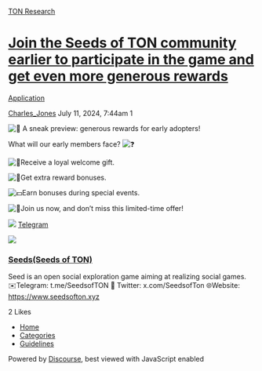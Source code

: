 [TON Research](/)

# [Join the Seeds of TON community earlier to participate in the game and get even more generous rewards](/t/join-the-seeds-of-ton-community-earlier-to-participate-in-the-game-and-get-even-more-generous-rewards/28240)

[Application](/c/application/20) 

    

[Charles\_Jones](https://tonresear.ch/u/Charles_Jones)  July 11, 2024, 7:44am  1

![:gift:](https://tonresear.ch/images/emoji/twitter/gift.png?v=12 ":gift:") A sneak preview: generous rewards for early adopters!

What will our early members face? ![:question:](https://tonresear.ch/images/emoji/twitter/question.png?v=12 ":question:")

![:gift:](https://tonresear.ch/images/emoji/twitter/gift.png?v=12 ":gift:")Receive a loyal welcome gift.

![:partying_face:](https://tonresear.ch/images/emoji/twitter/partying_face.png?v=12 ":partying_face:")Get extra reward bonuses.

![:dollar:](https://tonresear.ch/images/emoji/twitter/dollar.png?v=12 ":dollar:")Earn bonuses during special events.

![:money_mouth_face:](https://tonresear.ch/images/emoji/twitter/money_mouth_face.png?v=12 ":money_mouth_face:")Join us now, and don’t miss this limited-time offer!

![](https://telegram.org/img/website_icon.svg?4) [Telegram](https://t.me/SeedsofTON)

![](https://tonresear.ch/uploads/default/original/2X/f/f226257e3cb311f0c516862c3cf85a3ecfe8ccbe.jpeg)

### [Seeds(Seeds of TON)](https://t.me/SeedsofTON)

Seed is an open social exploration game aiming at realizing social games. ✉️Telegram: t.me/SeedsofTON 📱 Twitter: x.com/SeedsofTon 🌐Website: https://www.seedsofton.xyz

  2 Likes

*   [Home](/)
*   [Categories](/categories)
*   [Guidelines](/guidelines)

Powered by [Discourse](https://www.discourse.org), best viewed with JavaScript enabled